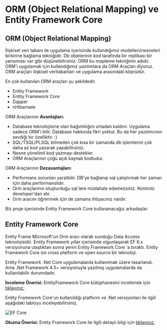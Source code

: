 # ORM (Object Relational Mapping) ve Entity Framework Core

## ORM (Object Relational Mapping)
İlişkisel veri tabanı ile uygulama içerisinde kullandığımız modelleri/nesneleri birbirine bağlama tekniğidir. Db objelerinin kod tarafında bir replikası bir yansıması var gibi düşünebilirsiniz. ORM bu mapleme tekniğinin adıdır. ORM'i uygulamak için kullandığımız yazılımlara da ORM Araçları diyoruz. ORM araçları ilişkisel veritabanları ve uygulama arasındaki köprüdür.

En çok kullanılan ORM araçları şu şekildedir. 

* Entity Framework
* Entity Framework Core
* Dapper
* nHibernate

ORM Araçlarının **Avantajları:** 
* Database teknolojisine olan bağımlılığını ortadan kaldırır. Uygulama sadece ORM'i bilir. Database hakkında fikri yoktur. Bu da her yazılımcının sevdiği bir özelliktir. :) 
* SQL/TSQL/PLSQL bilmeden çok kısa bir zamanda db işlemlerini çok daha az kod yazarak yapabilirsiniz.
* Nesne yönelimli kod yazmayı destekler. 
* ORM Araçlarının çoğu açık kaynak kodludur.

ORM Araçlarının **Dezavantajları:**

* Performans sorunları yaratbilir. DB'ye bağlanıp sql çalıştırmak her zaman için daha performanslıdır. 
* Orm araçlarının oluşturduğu sql lere müdahale edemezsiniz. Kontrolü developer'dan alır.
* Orm aracını öğrenmek için de zamana ihtiyacınız vardır.

Biz proje içerisinde Entity Framework Core kullananacağız arkadaşlar.


## Entity Framework Core
Entity Frame Microsoft'un Orm aracı olarak sunduğu Data Access teknolojisidir. Entity Framework yıllar içerisinde olgunlaşarak EF 6.x versiyonuna ulaştıktan sonra yerini Entity Framework Core 'a bıraktı. Entity Framework Core ise cross platform ve open source bir teknoloji.  

Entity Framework .Net Core uygulamalarda kullanılmak üzere tasarlandı. Ama .Net Framework 4.5+ versiyonuyla yazılmış uygulamalarda da kullanılabilir durumdadır.

**İnceleme Önerisi:**  EntityFramework Core kütüphanesini incelemek için [tıklayınız.](https://github.com/dotnet/efcore)

Entity Framework Core'un kullanıldığı platform ve .Net versiyonları ile ilgili aşağıdaki tabloyu inceleyebilirsiniz.

![EF Core](https://www.entityframeworktutorial.net/Images/efcore/ef-core.png)

**Okuma Önerisi:** Entity Framework Core ile ilgili detaylı bilgi için [tıklayınız.]( https://docs.microsoft.com/ef/core)